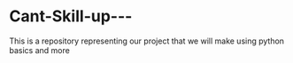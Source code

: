 # Cant-Skill-up---
This is a repository representing our project that we will make using python basics and more
